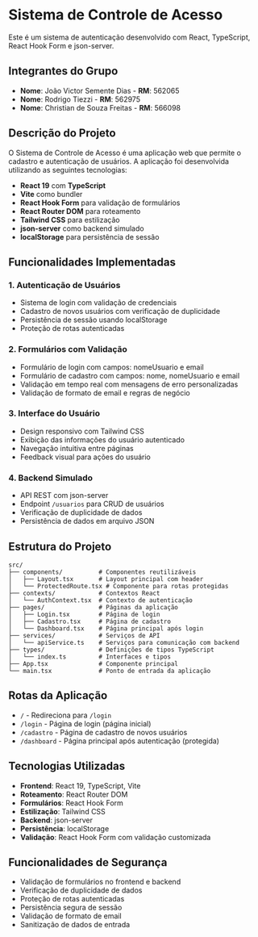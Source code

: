 # Sistema de Controle de Acesso

Este é um sistema de autenticação desenvolvido com React, TypeScript, React Hook Form e json-server.

## Integrantes do Grupo

- **Nome**: João Victor Semente Dias - **RM**: 562065
- **Nome**: Rodrigo Tiezzi - **RM**: 562975
- **Nome**: Christian de Souza Freitas - **RM**: 566098

## Descrição do Projeto

O Sistema de Controle de Acesso é uma aplicação web que permite o cadastro e autenticação de usuários. A aplicação foi desenvolvida utilizando as seguintes tecnologias:

- **React 19** com **TypeScript**
- **Vite** como bundler
- **React Hook Form** para validação de formulários
- **React Router DOM** para roteamento
- **Tailwind CSS** para estilização
- **json-server** como backend simulado
- **localStorage** para persistência de sessão

## Funcionalidades Implementadas

### 1. Autenticação de Usuários
- Sistema de login com validação de credenciais
- Cadastro de novos usuários com verificação de duplicidade
- Persistência de sessão usando localStorage
- Proteção de rotas autenticadas

### 2. Formulários com Validação
- Formulário de login com campos: nomeUsuario e email
- Formulário de cadastro com campos: nome, nomeUsuario e email
- Validação em tempo real com mensagens de erro personalizadas
- Validação de formato de email e regras de negócio

### 3. Interface do Usuário
- Design responsivo com Tailwind CSS
- Exibição das informações do usuário autenticado
- Navegação intuitiva entre páginas
- Feedback visual para ações do usuário

### 4. Backend Simulado
- API REST com json-server
- Endpoint `/usuarios` para CRUD de usuários
- Verificação de duplicidade de dados
- Persistência de dados em arquivo JSON

## Estrutura do Projeto

```
src/
├── components/          # Componentes reutilizáveis
│   ├── Layout.tsx       # Layout principal com header
│   └── ProtectedRoute.tsx # Componente para rotas protegidas
├── contexts/            # Contextos React
│   └── AuthContext.tsx  # Contexto de autenticação
├── pages/               # Páginas da aplicação
│   ├── Login.tsx        # Página de login
│   ├── Cadastro.tsx     # Página de cadastro
│   └── Dashboard.tsx    # Página principal após login
├── services/            # Serviços de API
│   └── apiService.ts    # Serviços para comunicação com backend
├── types/               # Definições de tipos TypeScript
│   └── index.ts         # Interfaces e tipos
├── App.tsx              # Componente principal
└── main.tsx             # Ponto de entrada da aplicação
```


## Rotas da Aplicação

- `/` - Redireciona para `/login`
- `/login` - Página de login (página inicial)
- `/cadastro` - Página de cadastro de novos usuários
- `/dashboard` - Página principal após autenticação (protegida)


## Tecnologias Utilizadas

- **Frontend**: React 19, TypeScript, Vite
- **Roteamento**: React Router DOM
- **Formulários**: React Hook Form
- **Estilização**: Tailwind CSS
- **Backend**: json-server
- **Persistência**: localStorage
- **Validação**: React Hook Form com validação customizada

## Funcionalidades de Segurança

- Validação de formulários no frontend e backend
- Verificação de duplicidade de dados
- Proteção de rotas autenticadas
- Persistência segura de sessão
- Validação de formato de email
- Sanitização de dados de entrada

